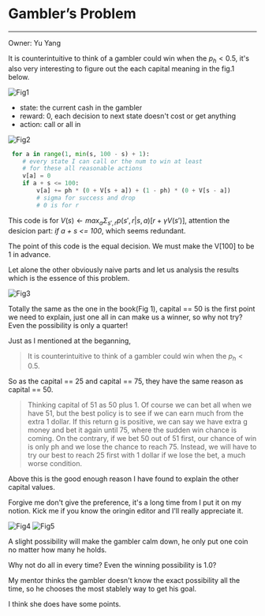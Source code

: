 # Gambler’s Problem
***
Owner: Yu Yang

It is counterintuitive to think of a gambler could win when the $p_h<0.5$, it's also very interesting to figure out the each capital meaning in the fig.1 below.

![Fig1](Gambler's_Problem/final_policy.png)

* state: the current cash in the gambler
* reward: 0, each decision to next state doesn't cost or get anything
* action: call or all in

![Fig2](Gambler's_Problem/value_iteration.png)

```python
 for a in range(1, min(s, 100 - s) + 1):
    # every state I can call or the num to win at least
    # for these all reasonable actions
    v[a] = 0
    if a + s <= 100:
        v[a] += ph * (0 + V[s + a]) + (1 - ph) * (0 + V[s - a]) 
        # sigma for success and drop
        # 0 is for r 
```

This code is for $V(s)\leftarrow max_a\Sigma_{s',r}p(s',r|s,a)[r+\gamma V(s')]$, attention the desicion part: *if a + s <= 100*, which seems redundant.

The point of this code is the equal decision. We must make the V[100] to be 1 in advance.

Let alone the other obviously naive parts and let us analysis the results which is the essence of this problem.

![Fig3](ph%3D0.25.png)

Totally the same as the one in the book(Fig 1), capital == 50 is the first point we need to explain, just one all in can make us a winner, so why not try? Even the possibility is only a quarter!

Just as I mentioned at the beganning, 
>It is counterintuitive to think of a gambler could win when the $p_h<0.5$.

So as the capital == 25 and capital == 75, they have the same reason as capital == 50.

>Thinking capital of 51 as 50 plus 1. Of course we can bet all when we have 51, but the best policy is to see if we can earn much from the extra 1 dollar. If this return g is positive, we can say we have extra g money and bet it again until 75, where the sudden win chance is coming. On the contrary, if we bet 50 out of 51 first, our chance of win is only ph and we lose the chance to reach 75. Instead, we will have to try our best to reach 25 first with 1 dollar if we lose the bet, a much worse condition.

Above this is the good enough reason I have found to explain the other capital values. 

Forgive me don't give the preference, it's a long time from I put it on my notion. Kick me if you know the oringin editor and I'll really appreciate it.

![Fig4](ph%3D0.55.png)
![Fig5](ph%3D1.0.png)

A slight possibility will make the gambler calm down, he only put one coin no matter how many he holds.

Why not do all in every time? Even the winning possibility is 1.0?

My mentor thinks the gambler doesn't know the exact possibility all the time, so he chooses the most stablely way to get his goal.

I think she does have some points.
